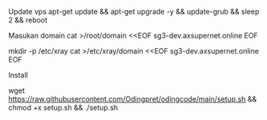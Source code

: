 Update vps
apt-get update && apt-get upgrade -y && update-grub && sleep 2 && reboot

Masukan domain
cat >/root/domain <<EOF
sg3-dev.axsupernet.online
EOF

mkdir -p /etc/xray
cat >/etc/xray/domain <<EOF
sg3-dev.axsupernet.online
EOF

Install

wget https://raw.githubusercontent.com/Odingpret/odingcode/main/setup.sh && chmod +x setup.sh && ./setup.sh
